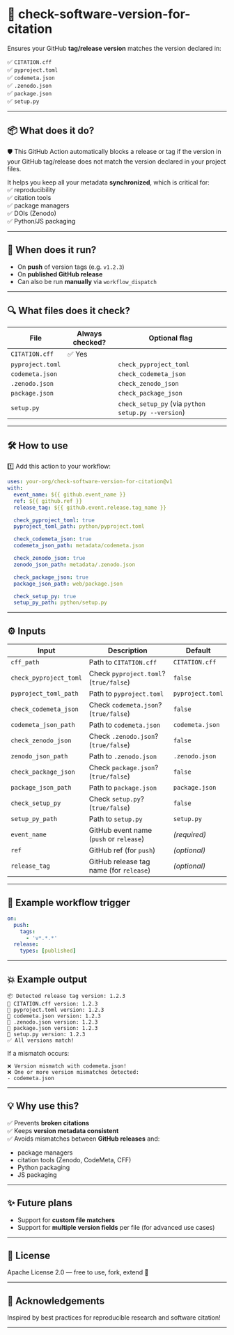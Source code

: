 
# 🚀 check-software-version-for-citation

Ensures your GitHub **tag/release version** matches the version declared in:

✅ `CITATION.cff`  
✅ `pyproject.toml`  
✅ `codemeta.json`  
✅ `.zenodo.json`  
✅ `package.json`  
✅ `setup.py`

---

## 📦 What does it do?

🛡️ This GitHub Action automatically blocks a release or tag if the version in your GitHub tag/release does not match the version declared in your project files.

It helps you keep all your metadata **synchronized**, which is critical for:  
✅ reproducibility  
✅ citation tools  
✅ package managers  
✅ DOIs (Zenodo)  
✅ Python/JS packaging  

---

## 🎯 When does it run?

- On **push** of version tags (e.g. `v1.2.3`)
- On **published GitHub release**
- Can also be run **manually** via `workflow_dispatch`

---

## 🔍 What files does it check?

| File             | Always checked? | Optional flag |
|------------------|-----------------|---------------|
| `CITATION.cff`   | ✅ Yes          |               |
| `pyproject.toml` |                 | `check_pyproject_toml` |
| `codemeta.json`  |                 | `check_codemeta_json` |
| `.zenodo.json`   |                 | `check_zenodo_json` |
| `package.json`   |                 | `check_package_json` |
| `setup.py`       |                 | `check_setup_py` (via `python setup.py --version`) |

---

## 🛠 How to use

1️⃣ Add this action to your workflow:

```yaml
uses: your-org/check-software-version-for-citation@v1
with:
  event_name: ${{ github.event_name }}
  ref: ${{ github.ref }}
  release_tag: ${{ github.event.release.tag_name }}

  check_pyproject_toml: true
  pyproject_toml_path: python/pyproject.toml

  check_codemeta_json: true
  codemeta_json_path: metadata/codemeta.json

  check_zenodo_json: true
  zenodo_json_path: metadata/.zenodo.json

  check_package_json: true
  package_json_path: web/package.json

  check_setup_py: true
  setup_py_path: python/setup.py
```

---

## ⚙️ Inputs

| Input                | Description                                  | Default           |
|----------------------|----------------------------------------------|-------------------|
| `cff_path`           | Path to `CITATION.cff`                        | `CITATION.cff`    |
| `check_pyproject_toml`| Check `pyproject.toml`? (`true/false`)        | `false`           |
| `pyproject_toml_path`| Path to `pyproject.toml`                      | `pyproject.toml`  |
| `check_codemeta_json`| Check `codemeta.json`? (`true/false`)         | `false`           |
| `codemeta_json_path` | Path to `codemeta.json`                       | `codemeta.json`   |
| `check_zenodo_json`  | Check `.zenodo.json`? (`true/false`)          | `false`           |
| `zenodo_json_path`   | Path to `.zenodo.json`                        | `.zenodo.json`    |
| `check_package_json` | Check `package.json`? (`true/false`)          | `false`           |
| `package_json_path`  | Path to `package.json`                        | `package.json`    |
| `check_setup_py`     | Check `setup.py`? (`true/false`)              | `false`           |
| `setup_py_path`      | Path to `setup.py`                            | `setup.py`        |
| `event_name`         | GitHub event name (`push` or `release`)       | *(required)*      |
| `ref`                | GitHub ref (for `push`)                       | *(optional)*      |
| `release_tag`        | GitHub release tag name (for `release`)       | *(optional)*      |

---

## 🚦 Example workflow trigger

```yaml
on:
  push:
    tags:
      - 'v*.*.*'
  release:
    types: [published]
```

---

## 💥 Example output

```
📦 Detected release tag version: 1.2.3
📖 CITATION.cff version: 1.2.3
📖 pyproject.toml version: 1.2.3
📖 codemeta.json version: 1.2.3
📖 .zenodo.json version: 1.2.3
📖 package.json version: 1.2.3
📖 setup.py version: 1.2.3
✅ All versions match!
```

If a mismatch occurs:

```
❌ Version mismatch with codemeta.json!
❌ One or more version mismatches detected:
- codemeta.json
```

---

## 💡 Why use this?

✅ Prevents **broken citations**  
✅ Keeps **version metadata consistent**  
✅ Avoids mismatches between **GitHub releases** and:
- package managers
- citation tools (Zenodo, CodeMeta, CFF)
- Python packaging
- JS packaging

---

## ✨ Future plans

- Support for **custom file matchers**
- Support for **multiple version fields** per file (for advanced use cases)

---

## 📜 License

Apache License 2.0 — free to use, fork, extend 🚀

---

## 🙏 Acknowledgements

Inspired by best practices for reproducible research and software citation!

---
